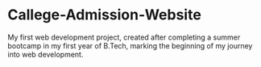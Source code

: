 # Callege-Admission-Website
My first web development project, created after completing a summer bootcamp in my first year of B.Tech, marking the beginning of my journey into web development.
